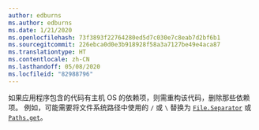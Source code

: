 ```yaml
---
author: edburns
ms.author: edburns
ms.date: 1/21/2020
ms.openlocfilehash: 73f3893f22764280ed5d7c030e7c8eab7d2bf6b1
ms.sourcegitcommit: 226ebca0d0e3b918928f58a3a7127be49e4aca87
ms.translationtype: HT
ms.contentlocale: zh-CN
ms.lasthandoff: 05/08/2020
ms.locfileid: "82988796"
---
```

如果应用程序包含的代码有主机 OS 的依赖项，则需重构该代码，删除那些依赖项。 例如，可能需要将文件系统路径中使用的 `/` 或 `\` 替换为 [`File.Separator`](https://docs.oracle.com/javase/8/docs/api/java/io/File.html#separator) 或 [`Paths.get`](https://docs.oracle.com/javase/8/docs/api/java/nio/file/Paths.html#get-java.lang.String-java.lang.String...-)。
